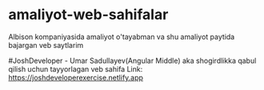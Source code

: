 # amaliyot-web-sahifalar
Albison kompaniyasida amaliyot o'tayabman va shu amaliyot paytida bajargan veb saytlarim

#JoshDeveloper - Umar Sadullayev(Angular Middle) aka shogirdlikka qabul qilish uchun tayyorlagan veb sahifa
Link: https://joshdeveloperexercise.netlify.app
